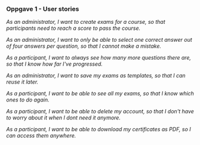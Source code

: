 ### Oppgave 1 - User stories

*As an administrator, I want to create exams for a course, so that participants need to reach a score to pass the course.*

*As an administrator, I want to only be able to select one correct answer out of four answers per question, so that I cannot make a mistake.*

*As a participant, I want to always see how many more questions there are, so that I know how far I've progressed.*

*As an administrator, I want to save my exams as templates, so that I can reuse it later.*

*As a participant, I want to be able to see all my exams, so that I know which ones to do again.*

*As a participant, I want to be able to delete my account, so that I don't have to worry about it when I dont need it anymore.*

*As a participant, I want to be able to download my certificates as PDF, so I can access them anywhere.*
